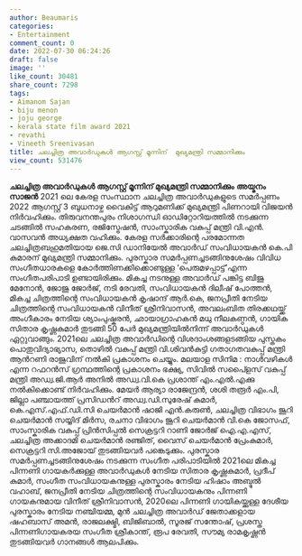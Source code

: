 ```yaml
---
author: Beaumaris
categories:
- Entertainment
comment_count: 0
date: 2022-07-30 06:24:26
draft: false
image: ''
like_count: 30481
share_count: 7298
tags:
- Aimanom Sajan
- biju menon
- joju george
- kerala state film award 2021
- revathi
- Vineeth Sreenivasan
title: ചലച്ചിത്ര അവാര്‍ഡുകള്‍ ആഗസ്റ്റ് മൂന്നിന്  മുഖ്യമന്ത്രി സമ്മാനിക്കും
view_count: 531476
---
```


**ചലച്ചിത്ര അവാര്‍ഡുകള്‍ ആഗസ്റ്റ് മൂന്നിന് മുഖ്യമന്ത്രി സമ്മാനിക്കും** **അയ്മനം സാജൻ** 2021 ലെ കേരള സംസ്ഥാന ചലച്ചിത്ര അവാര്‍ഡുകളുടെ സമര്‍പ്പണം 2022 ആഗസ്റ്റ് 3 ബുധനാഴ്ച വൈകിട്ട് ആറുമണിക്ക് മുഖ്യമന്ത്രി പിണറായി വിജയന്‍ നിര്‍വഹിക്കും. തിരുവനന്തപുരം നിശാഗന്ധി ഓഡിറ്റോറിയത്തില്‍ നടക്കുന്ന ചടങ്ങില്‍ സഹകരണ, രജിസ്ട്രേഷന്‍, സാംസ്കാരിക വകുപ്പ് മന്ത്രി വി.എന്‍. വാസവന്‍ അധ്യക്ഷത വഹിക്കും. കേരള സര്‍ക്കാരിന്റെ പരമോന്നത ചലച്ചിത്രബഹുമതിയായ ജെ.സി ഡാനിയേല്‍ അവാര്‍ഡ് സംവിധായകന്‍ കെ.പി കുമാരന് മുഖ്യമന്ത്രി സമ്മാനിക്കും. പുരസ്കാര സമര്‍പ്പണച്ചടങ്ങിനുശേഷം വിവിധ സംഗീതധാരകളെ കോര്‍ത്തിണക്കിക്കൊണ്ടുള്ള ‘പെരുമഴപ്പാട്ട്’എന്ന സംഗീതപരിപാടി ഉണ്ടായിരിക്കും. മികച്ച നടനുള്ള അവാര്‍ഡ് പങ്കിട്ട ബിജു മേനോന്‍, ജോജു ജോര്‍ജ്, നടി രേവതി, സംവിധായകന്‍ ദിലീഷ് പോത്തന്‍, മികച്ച ചിത്രത്തിന്റെ സംവിധായകന്‍ കൃഷാന്ദ് ആര്‍.കെ, ജനപ്രീതി നേടിയ ചിത്രത്തിന്റെ സംവിധായകന്‍ വിനീത് ശ്രീനിവാസന്‍, അവലംബിത തിരക്കഥയ്ക്ക് അംഗീകാരം നേടിയ ശ്യാംപുഷ്കരന്‍, ഛായാഗ്രാഹകന്‍ മധു നീലകണ്ഠന്‍, ഗായിക സിതാര കൃഷ്ണകുമാര്‍ തുടങ്ങി 50 പേര്‍ മുഖ്യമന്ത്രിയില്‍നിന്ന് അവാര്‍ഡുകള്‍ ഏറ്റുവാങ്ങും. 2021ലെ ചലച്ചിത്ര അവാര്‍ഡിന്റെ വിശദാംശങ്ങളടങ്ങിയ പുസ്തകം പൊതുവിദ്യാഭ്യാസ, തൊഴില്‍ വകുപ്പ് മന്ത്രി വി.ശിവന്‍കുട്ടി ഗതാഗതവകുപ്പ് മന്ത്രി ആന്‍റണി രാജുവിന് നല്‍കി പ്രകാശനം ചെയ്യും. മലയാള സിനിമ : നാള്‍വഴികള്‍ എന്ന റഫറന്‍സ് ഗ്രന്ഥത്തിന്റെ പ്രകാശനം ഭക്ഷ്യ, സിവില്‍ സപൈ്ളസ് വകുപ്പ് മന്ത്രി അഡ്വ.ജി.ആര്‍ അനില്‍ അഡ്വ.വി.കെ പ്രശാന്ത് എം.എല്‍.എക്കു നല്‍കിക്കൊണ്ട് നിര്‍വഹിക്കും. മേയര്‍ ആര്യാ രാജേന്ദ്രന്‍, ശശി തരൂര്‍ എം.പി, ജില്ലാ പഞ്ചായത്ത് പ്രസിഡന്‍റ് അഡ്വ.ഡി.സുരേഷ് കുമാര്‍, കെ.എസ്.എഫ്.ഡി.സി ചെയര്‍മാന്‍ ഷാജി എന്‍.കരുണ്‍, ചലച്ചിത്ര വിഭാഗം ജൂറി ചെയര്‍മാന്‍ സയ്യിദ് മിര്‍സ, രചനാ വിഭാഗം ജൂറി ചെയര്‍മാന്‍ വി.കെ ജോസഫ്, സാംസ്കാരിക വകുപ്പ് പ്രിന്‍സിപ്പല്‍ സെക്രട്ടറി റാണി ജോര്‍ജ് ഐ.എ.എസ്, ചലച്ചിത്ര അക്കാദമി ചെയര്‍മാന്‍ രഞ്ജിത്, വൈസ് ചെയര്‍മാന്‍ പ്രേംകുമാര്‍, സെക്രട്ടറി സി.അജോയ് തുടങ്ങിയവര്‍ പങ്കെടുക്കും. പുരസ്കാര സമര്‍പ്പണച്ചടങ്ങിനുശേഷം നടക്കുന്ന സംഗീത പരിപാടിയില്‍ 2021ലെ മികച്ച പിന്നണി ഗായകര്‍ക്കുള്ള അവാര്‍ഡുകള്‍ നേടിയ സിതാര കൃഷ്ണകുമാര്‍, പ്രദീപ് കുമാര്‍, സംഗീത സംവിധായകനുള്ള പുരസ്കാരം നേടിയ ഹിഷാം അബ്ദുല്‍ വഹാബ്, ജനപ്രീതി നേടിയ ചിത്രത്തിന്റെ സംവിധായകനും പിന്നണി ഗായകനുമായ വിനീത് ശ്രീനിവാസന്‍, 2020ലെ പിന്നണി ഗായികയ്ക്കുള്ള ദേശീയ പുരസ്കാരം നേടിയ നഞ്ചിയമ്മ, മുന്‍ ചലച്ചിത്ര അവാര്‍ഡ് ജേതാക്കളായ ഷഹബാസ് അമന്‍, രാജലക്ഷ്മി, ബിജിബാല്‍, സൂരജ് സന്തോഷ്, പ്രശസ്ത പിന്നണിഗായകരയ സംഗീത ശ്രീകാന്ത്, രൂപ രേവതി, സൗമ്യ രാമകൃഷ്ണന്‍ തുടങ്ങിയവര്‍ ഗാനങ്ങള്‍ ആലപിക്കും. &nbsp;